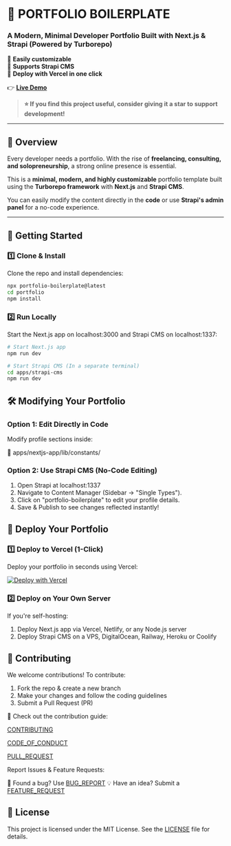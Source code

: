 # 🚀 PORTFOLIO BOILERPLATE

### A Modern, Minimal Developer Portfolio Built with Next.js & Strapi (Powered by Turborepo)  

🔹 **Easily customizable**  
🔹 **Supports Strapi CMS**  
🔹 **Deploy with Vercel in one click**  

👉 **[Live Demo](https://anoopkarnik.net)**  

> **⭐ If you find this project useful, consider giving it a star to support development!**  

---

## 📌 Overview

Every developer needs a portfolio. With the rise of **freelancing, consulting, and solopreneurship**, a strong online presence is essential.  

This is a **minimal, modern, and highly customizable** portfolio template built using the **Turborepo framework** with **Next.js** and **Strapi CMS**.  

You can easily modify the content directly in the **code** or use **Strapi's admin panel** for a no-code experience.

---

## 🚀 Getting Started

### 1️⃣ **Clone & Install**
Clone the repo and install dependencies:

```sh
npx portfolio-boilerplate@latest
cd portfolio
npm install
```

### 2️⃣ Run Locally
Start the Next.js app on localhost:3000 and Strapi CMS on localhost:1337:

```sh
# Start Next.js app
npm run dev

# Start Strapi CMS (In a separate terminal)
cd apps/strapi-cms
npm run dev
```

## 🛠 Modifying Your Portfolio


### Option 1: Edit Directly in Code

Modify profile sections inside:

📂 apps/nextjs-app/lib/constants/

### Option 2: Use Strapi CMS (No-Code Editing)

1) Open Strapi at localhost:1337
2) Navigate to Content Manager (Sidebar → "Single Types").
3) Click on "portfolio-boilerplate" to edit your profile details.
4) Save & Publish to see changes reflected instantly!


## 🚀 Deploy Your Portfolio

### 1️⃣ Deploy to Vercel (1-Click)
Deploy your portfolio in seconds using Vercel:

[![Deploy with Vercel](https://vercel.com/button)](https://vercel.com/new/clone?repository-url=https%3A%2F%2Fgithub.com%2Fanoopkarnik%2Fportfolio-boilerplate&build-command=cd%20apps%2Fnextjs-app%20%26%26%20npm%20run%20build&output-directory=apps%2Fnextjs-app%2F.next&install-command=npm%20install&dev-command=cd%20apps%2Fnextjs-app%20%26%26%20npm%20run%20dev
)

### 2️⃣ Deploy on Your Own Server
If you're self-hosting:

1) Deploy Next.js app via Vercel, Netlify, or any Node.js server
2) Deploy Strapi CMS on a VPS, DigitalOcean, Railway, Heroku or Coolify

## 🤝 Contributing

We welcome contributions! To contribute:

1) Fork the repo & create a new branch
2) Make your changes and follow the coding guidelines
3) Submit a Pull Request (PR)

📖 Check out the contribution guide:

[CONTRIBUTING](/docs/CONTRIBUTING.md) 

[CODE_OF_CONDUCT](/docs/CODE_OF_CONDUCT.md)

[PULL_REQUEST](/docs/pull_request_template.md)

Report Issues & Feature Requests:

🐞 Found a bug? Use [BUG_REPORT](/docs/ISSUE_TEMPLATE/bug_report.md)
💡 Have an idea? Submit a [FEATURE_REQUEST](/docs/ISSUE_TEMPLATE/feature_request.md)


## 📜 License

This project is licensed under the MIT License. See the [LICENSE](LICENSE) file for details.


